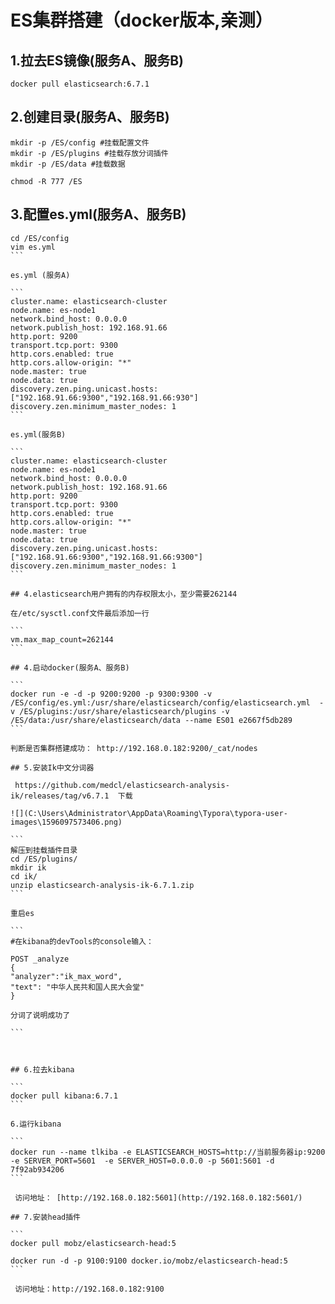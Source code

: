 # ES集群搭建（docker版本,亲测）

## 1.拉去ES镜像(服务A、服务B)

```
docker pull elasticsearch:6.7.1
```

## 2.创建目录(服务A、服务B)

```
mkdir -p /ES/config #挂载配置文件
mkdir -p /ES/plugins #挂载存放分词插件
mkdir -p /ES/data #挂载数据

chmod -R 777 /ES
```

## 3.配置es.yml(服务A、服务B)

````
cd /ES/config
vim es.yml
```

es.yml (服务A)

```
cluster.name: elasticsearch-cluster
node.name: es-node1
network.bind_host: 0.0.0.0
network.publish_host: 192.168.91.66
http.port: 9200
transport.tcp.port: 9300
http.cors.enabled: true
http.cors.allow-origin: "*"
node.master: true 
node.data: true  
discovery.zen.ping.unicast.hosts: ["192.168.91.66:9300","192.168.91.66:930"]
discovery.zen.minimum_master_nodes: 1
```

es.yml(服务B)

```
cluster.name: elasticsearch-cluster
node.name: es-node1
network.bind_host: 0.0.0.0
network.publish_host: 192.168.91.66
http.port: 9200
transport.tcp.port: 9300
http.cors.enabled: true
http.cors.allow-origin: "*"
node.master: true 
node.data: true  
discovery.zen.ping.unicast.hosts: ["192.168.91.66:9300","192.168.91.66:9300"]
discovery.zen.minimum_master_nodes: 1
```

## 4.elasticsearch用户拥有的内存权限太小，至少需要262144

在/etc/sysctl.conf文件最后添加一行

```
vm.max_map_count=262144
```

## 4.启动docker(服务A、服务B)

```
docker run -e -d -p 9200:9200 -p 9300:9300 -v  /ES/config/es.yml:/usr/share/elasticsearch/config/elasticsearch.yml  -v /ES/plugins:/usr/share/elasticsearch/plugins -v /ES/data:/usr/share/elasticsearch/data --name ES01 e2667f5db289
```

判断是否集群搭建成功： http://192.168.0.182:9200/_cat/nodes 

## 5.安装Ik中文分词器

 https://github.com/medcl/elasticsearch-analysis-ik/releases/tag/v6.7.1  下载

![](C:\Users\Administrator\AppData\Roaming\Typora\typora-user-images\1596097573406.png)

```
解压到挂载插件目录
cd /ES/plugins/
mkdir ik
cd ik/
unzip elasticsearch-analysis-ik-6.7.1.zip
```

重启es

```
#在kibana的devTools的console输入：

POST _analyze
{
"analyzer":"ik_max_word",
"text": "中华人民共和国人民大会堂"
}

分词了说明成功了

```



## 6.拉去kibana

```
docker pull kibana:6.7.1
```

6.运行kibana

```
docker run --name tlkiba -e ELASTICSEARCH_HOSTS=http://当前服务器ip:9200 -e SERVER_PORT=5601  -e SERVER_HOST=0.0.0.0 -p 5601:5601 -d 7f92ab934206
```

 访问地址： [http://192.168.0.182:5601](http://192.168.0.182:5601/) 

## 7.安装head插件

```
docker pull mobz/elasticsearch-head:5

docker run -d -p 9100:9100 docker.io/mobz/elasticsearch-head:5
```

 访问地址：http://192.168.0.182:9100